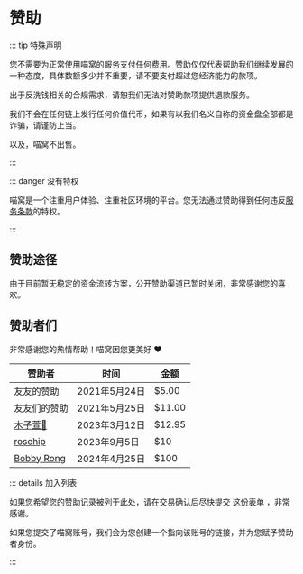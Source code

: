 # 赞助

::: tip 特殊声明

您不需要为正常使用喵窝的服务支付任何费用。赞助仅仅代表帮助我们继续发展的一种态度，具体数额多少并不重要，请不要支付超过您经济能力的款项。

出于反洗钱相关的合规需求，请恕我们无法对赞助款项提供退款服务。

我们不会在任何链上发行任何价值代币，如果有以我们名义自称的资金盘全部都是诈骗，请谨防上当。

以及，喵窝不出售。

:::

::: danger 没有特权

喵窝是一个注重用户体验、注重社区环境的平台。您无法通过赞助得到任何违反[服务条款](/tos/)的特权。

:::

## 赞助途径

<!-- 由于喵窝运营团队身份的特殊性，请恕我们无法接受法币形式的赞助付款。

若您决定要赞助我们，您可以通过以下方式：

- 以太坊或 ERC20 代币（任意有价值公网均可）： `0x9C8a0A9B5d5b178D73e775a2dC4D52711758C388`
- 比特币： `bc1qm3y73wa5mnd8sc54lc00pdpjhp6p4t48zr3svc`
- Tron： `TY4WtJkYbSHUkY6adNtvjJ1y8BGnqKURSA`

::: tip 别名

特别地，为了方便记忆与操作，避免地址错误导致资金浪费的情况，针对支持 ENS 地址的支付渠道，我们推荐您向 `nyaone.eth` 转账进行交易。

:::

::: info 资金安全与价值

请确认您发送加密货币的网络是有价值的公网，且使用了正确的合约地址。

在私网或是测试网上，或是合约地址错误的代币，是没有价值的，也因此不会被认可。

在计算捐助金额时，我们会将其换算成交易发生时的市价进行记录。

::: -->

由于目前暂无稳定的资金流转方案，公开赞助渠道已暂时关闭，非常感谢您的喜欢。

## 赞助者们

非常感谢您的热情帮助！喵窝因您更美好 ❤

| 赞助者       | 时间          | 金额   |
| ------------ | ------------- | ------ |
| 友友的赞助   | 2021年5月24日 | $5.00  |
| 友友们的赞助 | 2021年5月25日 | $11.00 |
| [木子萱🌸]    | 2023年3月12日 | $12.95 |
| [rosehip]    | 2023年9月5日  | $10    |
| [Bobby Rong]    | 2024年4月25日 | $100   |

[木子萱🌸]: https://nya.one/@ooyeep
[rosehip]: https://nya.one/@rosehip
[Bobby Rong]: https://nya.one/@bobby285271

::: details 加入列表

如果您希望您的赞助记录被列于此处，请在交易确认后尽快提交 [这份表单] ，非常感谢。

如果您提交了喵窝账号，我们会为您创建一个指向该账号的链接，并为您赋予赞助者身份。

[这份表单]: https://form.nya.work/s/clr0ah4h20006lhkh1umv8n8z

:::
